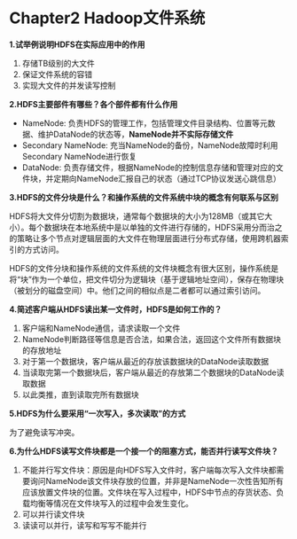 # Chapter2 Hadoop文件系统

**1.试举例说明HDFS在实际应用中的作用**

1. 存储TB级别的大文件
2. 保证文件系统的容错
3. 实现大文件的并发读写控制

**2.HDFS主要部件有哪些？各个部件都有什么作用**

- NameNode: 负责HDFS的管理工作，包括管理文件目录结构、位置等元数据、维护DataNode的状态等，**NameNode并不实际存储文件**
- Secondary NameNode: 充当NameNode的备份，NameNode故障时利用Secondary NameNode进行恢复
- DataNode: 负责存储文件，根据NameNode的控制信息存储和管理对应的文件块，并定期向NameNode汇报自己的状态（通过TCP协议发送心跳信息）

**3.HDFS的文件分块是什么？和操作系统的文件系统中块的概念有何联系与区别**

HDFS将大文件分切割为数据块，通常每个数据块的大小为128MB（或其它大小）。每个数据块在本地系统中是以单独的文件进行存储的，HDFS采用分而治之的策略让多个节点对逻辑层面的大文件在物理层面进行分布式存储，使用跨机器索引的方式访问。

HDFS的文件分块和操作系统的文件系统的文件块概念有很大区别，操作系统是将“块”作为一个单位，把文件切分为逻辑块（基于逻辑地址空间），保存在物理块（被划分的磁盘空间）中。他们之间的相似点是二者都可以通过索引访问。

**4.简述客户端从HDFS读出某一文件时，HDFS是如何工作的？**

1. 客户端和NameNode通信，请求读取一个文件
2. NameNode判断路径等信息是否合法，如果合法，返回这个文件所有数据块的存放地址
3. 对于第一个数据块，客户端从最近的存放该数据块的DataNode读取数据
4. 当读取完第一个数据块后，客户端从最近的存放第二个数据块的DataNode读取数据
5. 以此类推，直到读取完所有数据块

**5.HDFS为什么要采用“一次写入，多次读取”的方式**

为了避免读写冲突。

**6.为什么HDFS读写文件块都是一个接一个的阻塞方式，能否并行读写文件块？**

1. 不能并行写文件块：原因是向HDFS写入文件时，客户端每次写入文件块都需要询问NameNode该文件块存放的位置，并非是NameNode一次性告知所有应该放置文件块的位置。文件块在写入过程中，HDFS中节点的存货状态、负载均衡等情况在文件块写入的过程中会发生变化。
2. 可以并行读文件块
3. 读读可以并行，读写和写写不能并行
